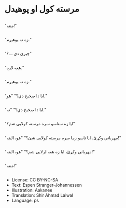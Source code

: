 # مرسته کول او پوهیدل

##
"مننه!"

##
"زه نه پوهیږم."

##
"چیري دي ـــ؟"

##
"هغه لاره."

##
"زه نه پوهیږم."

##
"ایا دا صحیح دې؟" "هو."

##
"ایا دا صحیح دې؟" "نه."

##
"ایا زه ستاسو سره مرسته کولایی شم؟"

##
"مهرباني وکړئ، ایا تاسو زما سره مرسته کولایی شئ؟" "هو، البته!"

##
"مهرباني وکړئ، ایا زه هغه لرلایی شم؟" "هو، البته!"

##
"مننه!"

##
* License: CC BY-NC-SA
* Text: Espen Stranger-Johannessen
* Illustration: Aakanee
* Translation: Shir Ahmad Laiwal
* Language: ps
